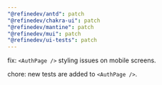 ```yaml
---
"@refinedev/antd": patch
"@refinedev/chakra-ui": patch
"@refinedev/mantine": patch
"@refinedev/mui": patch
"@refinedev/ui-tests": patch
---
```


fix: `<AuthPage />` styling issues on mobile screens.

chore: new tests are added to `<AuthPage />`.
